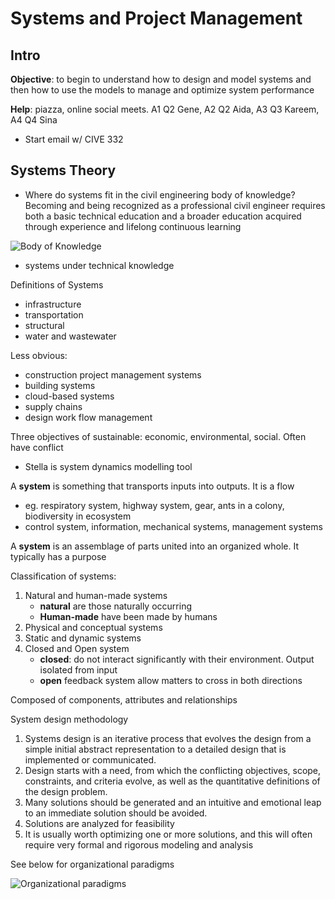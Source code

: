 # Systems and Project Management

## Intro

**Objective**: to begin to understand how to design and model systems and then how to use the models to manage and optimize system performance

**Help**: piazza, online social meets. A1 Q2 Gene, A2 Q2 Aida, A3 Q3 Kareem, A4 Q4 Sina

- Start email w/ CIVE 332

## Systems Theory

- Where do systems fit in the civil engineering body of knowledge? Becoming and being recognized as a professional civil engineer requires both a basic technical education and a broader education acquired through experience and lifelong continuous learning

![Body of Knowledge](https://i.imgur.com/FqAicJV.png?1)

- systems under technical knowledge

Definitions of Systems

- infrastructure
- transportation
- structural
- water and wastewater

Less obvious:

- construction project management systems
- building systems
- cloud-based systems
- supply chains
- design work flow management

Three objectives of sustainable: economic, environmental, social. Often have conflict

- Stella is system dynamics modelling tool

A **system** is something that transports inputs into outputs. It is a flow

- eg. respiratory system, highway system, gear, ants in a colony, biodiversity in ecosystem
- control system, information, mechanical systems, management systems

A **system** is an assemblage of parts united into an organized whole. It typically has a purpose

Classification of systems:

1. Natural and human-made systems
   - **natural** are those naturally occurring
   - **Human-made** have been made by humans
2. Physical and conceptual systems
3. Static and dynamic systems
4. Closed and Open system
   - **closed**: do not interact significantly with their environment. Output isolated from input
   - **open** feedback system allow matters to cross in both directions

Composed of components, attributes and relationships

System design methodology

1. Systems design is an iterative process that evolves the design from a simple initial abstract representation to a detailed design that is implemented or communicated.
2. Design starts with a need, from which the conflicting objectives, scope, constraints, and criteria evolve, as well as the quantitative definitions of the design problem.
3. Many solutions should be generated and an intuitive and emotional leap to an immediate solution should be avoided.
4. Solutions are analyzed for feasibility
5. It is usually worth optimizing one or more solutions, and this will often require very formal and rigorous modeling and analysis

See below for organizational paradigms

![Organizational paradigms](https://i.imgur.com/NB0Qexn.png?1)
